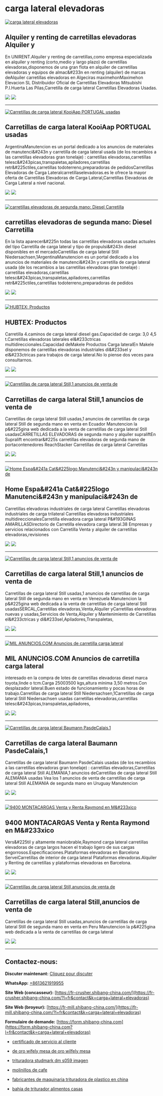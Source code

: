 # carga lateral elevadoras

<a href="https://swt.shibang-china.com/?l=fr&img&k=carga+lateral+elevadoras" target="_blank">![carga lateral elevadoras](http://static.shibang-china.com/all-800x300/1431.jpg)</a>

## Alquiler y renting de carretillas elevadoras Alquiler y
En UNIRENT.Alquiler y renting de carretillas,como empresa especializada en alquiler y renting (corto,medio y largo plazo) de carretillas elevadoras,disponemos de una gran flota en alquiler de carretillas elevadoras y equipos de almac&#233n en renting (alquiler) de marcas deAlquiler carretillas elevadoras en Algeciras maximehonMaximehon Elevacion SL Distribuidor Oficial de Carretillas Elevadoras Mitsubishi P.I.Huerta Las Pilas,Carretilla de carga lateral Carretillas Elevadoras Usadas.


<a href="https://whatsapp.shibangsoft.com/WhatsApp.php" target="_blank" title="WhatsApp">![](http://static.shibang-china.com/icon/whatsapp.png)</a> <a href="https://swt.shibang-china.com/?l=fr&icon&k=carga+lateral+elevadoras" target="_blank">![](http://static.shibang-china.com/icon/chat-fr.png)</a>

---

<a href="https://swt.shibang-china.com/?l=fr&img&k=carga+lateral+elevadoras" target="_blank">![Carretillas de carga lateral KooiAap PORTUGAL usadas](http://static.shibang-china.com/all-800x300/1100.jpg)</a>

## Carretillas de carga lateral KooiAap PORTUGAL usadas
ArgentinaManutencion es un portal dedicado a los anuncios de materiales de manutenci&#243n y carretilla de carga lateral usada (de los recambios a las carretillas elevadoras gran tonelaje) : carretillas elevadoras,carretillas telesc&#243picas,transpaletas,apiladores,carretillas retr&#225ctiles,carretillas todoterreno,preparadoras de pedidosCarretillas Elevadoras de Carga Lateralcarretillaselevadoras.es le ofrece la mayor oferta de Carretillas Elevadoras de Carga Lateral,Carretillas Elevadoras de Carga Lateral a nivel nacional.


<a href="https://whatsapp.shibangsoft.com/WhatsApp.php" target="_blank" title="WhatsApp">![](http://static.shibang-china.com/icon/whatsapp.png)</a> <a href="https://swt.shibang-china.com/?l=fr&icon&k=carga+lateral+elevadoras" target="_blank">![](http://static.shibang-china.com/icon/chat-fr.png)</a>

---

<a href="https://swt.shibang-china.com/?l=fr&img&k=carga+lateral+elevadoras" target="_blank">![carretillas elevadoras de segunda mano: Diesel Carretilla](http://static.shibang-china.com/all-800x300/1145.jpg)</a>

## carretillas elevadoras de segunda mano: Diesel Carretilla
En la lista aparecer&#225n todas las carretillas elevadoras usadas actuales del tipo Carretilla de carga lateral y tipo de propulsi&#243n diesel disponibles en el mercadoCarretillas de carga lateral Still Niedersachsen,1ArgentinaManutencion es un portal dedicado a los anuncios de materiales de manutenci&#243n y carretilla de carga lateral usada (de los recambios a las carretillas elevadoras gran tonelaje) : carretillas elevadoras,carretillas telesc&#243picas,transpaletas,apiladores,carretillas retr&#225ctiles,carretillas todoterreno,preparadoras de pedidos


<a href="https://whatsapp.shibangsoft.com/WhatsApp.php" target="_blank" title="WhatsApp">![](http://static.shibang-china.com/icon/whatsapp.png)</a> <a href="https://swt.shibang-china.com/?l=fr&icon&k=carga+lateral+elevadoras" target="_blank">![](http://static.shibang-china.com/icon/chat-fr.png)</a>

---

<a href="https://swt.shibang-china.com/?l=fr&img&k=carga+lateral+elevadoras" target="_blank">![HUBTEX: Productos](http://static.shibang-china.com/all-800x300/407.jpg)</a>

## HUBTEX: Productos
Carretilla 4.caminos de carga lateral diesel gas.Capacidad de carga: 3,0 4,5 t.Carretillas elevadoras laterales el&#233ctricas multidireccionales.Capacidad deMakele Productos Carga lateralEn Makele disponemos de carretillas elevadoras industriales di&#233sel y el&#233ctricas para trabajos de carga lateral.No lo piense dos veces para consultarnos.


<a href="https://whatsapp.shibangsoft.com/WhatsApp.php" target="_blank" title="WhatsApp">![](http://static.shibang-china.com/icon/whatsapp.png)</a> <a href="https://swt.shibang-china.com/?l=fr&icon&k=carga+lateral+elevadoras" target="_blank">![](http://static.shibang-china.com/icon/chat-fr.png)</a>

---

<a href="https://swt.shibang-china.com/?l=fr&img&k=carga+lateral+elevadoras" target="_blank">![Carretillas de carga lateral Still,1 anuncios de venta de](http://static.shibang-china.com/all-800x300/139.jpg)</a>

## Carretillas de carga lateral Still,1 anuncios de venta de
Carretillas de carga lateral Still usadas,1 anuncios de carretillas de carga lateral Still de segunda mano en venta en Ecuador Manutencion la p&#225gina web dedicada a la venta de carretillas de carga lateral Still usadasCARRETILLAS ELEVADORAS de segunda mano y alquiler supraliftEn Supralift encontrar&#225s carretillas elevadoras de segunda mano de portacontenedores ReachStacker Carretillas de carga lateral Carretillas


<a href="https://whatsapp.shibangsoft.com/WhatsApp.php" target="_blank" title="WhatsApp">![](http://static.shibang-china.com/icon/whatsapp.png)</a> <a href="https://swt.shibang-china.com/?l=fr&icon&k=carga+lateral+elevadoras" target="_blank">![](http://static.shibang-china.com/icon/chat-fr.png)</a>

---

<a href="https://swt.shibang-china.com/?l=fr&img&k=carga+lateral+elevadoras" target="_blank">![Home Espa&#241a Cat&#225logo Manutenci&#243n y manipulaci&#243n de](http://static.shibang-china.com/all-800x300/1485.jpg)</a>

## Home Espa&#241a Cat&#225logo Manutenci&#243n y manipulaci&#243n de
Carretillas elevadoras industriales de carga lateral Carretillas elevadoras industriales de carga trilateral Carretillas elevadoras industriales multidireccionalesCarretilla elevadora carga lateral P&#193GINAS AMARILLASDirectorio de Carretilla elevadora carga lateral.38 Empresas y servicios relacionados con Carretilla Venta y alquiler de carretillas elevadoras,revisiones


<a href="https://whatsapp.shibangsoft.com/WhatsApp.php" target="_blank" title="WhatsApp">![](http://static.shibang-china.com/icon/whatsapp.png)</a> <a href="https://swt.shibang-china.com/?l=fr&icon&k=carga+lateral+elevadoras" target="_blank">![](http://static.shibang-china.com/icon/chat-fr.png)</a>

---

<a href="https://swt.shibang-china.com/?l=fr&img&k=carga+lateral+elevadoras" target="_blank">![Carretillas de carga lateral Still,1 anuncios de venta de](http://static.shibang-china.com/all-800x300/393.jpg)</a>

## Carretillas de carga lateral Still,1 anuncios de venta de
Carretillas de carga lateral Still usadas,1 anuncios de carretillas de carga lateral Still de segunda mano en venta en Venezuela Manutencion la p&#225gina web dedicada a la venta de carretillas de carga lateral Still usadasSERCAL,Carretillas elevadoras,Venta,Alquiler yCarretillas elevadoras nuevas y usadas,Servicios de Venta,Alquiler y Mantenimiento de Carretillas el&#233ctricas y di&#233sel,Apiladores,Transpaletas,


<a href="https://whatsapp.shibangsoft.com/WhatsApp.php" target="_blank" title="WhatsApp">![](http://static.shibang-china.com/icon/whatsapp.png)</a> <a href="https://swt.shibang-china.com/?l=fr&icon&k=carga+lateral+elevadoras" target="_blank">![](http://static.shibang-china.com/icon/chat-fr.png)</a>

---

<a href="https://swt.shibang-china.com/?l=fr&img&k=carga+lateral+elevadoras" target="_blank">![MIL ANUNCIOS.COM Anuncios de carretilla carga lateral](http://static.shibang-china.com/all-800x300/1306.jpg)</a>

## MIL ANUNCIOS.COM Anuncios de carretilla carga lateral
interesado en la compra de lotes de carretillas elevadoras diesel marca toyota,linde o tcm.Carga 25003500 kgs,altura minima 3,50 metros.Con desplazador lateral.Buen estado de funcionamiento y pocas horas de trabajo.Carretillas de carga lateral Still Niedersachsen,1Carretillas de carga lateral Still Niedersachsen usadas carretillas elevadoras,carretillas telesc&#243picas,transpaletas,apiladores,


<a href="https://whatsapp.shibangsoft.com/WhatsApp.php" target="_blank" title="WhatsApp">![](http://static.shibang-china.com/icon/whatsapp.png)</a> <a href="https://swt.shibang-china.com/?l=fr&icon&k=carga+lateral+elevadoras" target="_blank">![](http://static.shibang-china.com/icon/chat-fr.png)</a>

---

<a href="https://swt.shibang-china.com/?l=fr&img&k=carga+lateral+elevadoras" target="_blank">![Carretillas de carga lateral Baumann PasdeCalais,1](http://static.shibang-china.com/all-800x300/16.jpg)</a>

## Carretillas de carga lateral Baumann PasdeCalais,1
Carretillas de carga lateral Baumann PasdeCalais usadas (de los recambios a las carretillas elevadoras gran tonelaje) : carretillas elevadoras,Carretillas de carga lateral Still ALEMANIA,1 anuncios deCarretillas de carga lateral Still ALEMANIA usadas Vea los 1 anuncios de venta de carretillas de carga lateral Still ALEMANIA de segunda mano en Uruguay Manutencion


<a href="https://whatsapp.shibangsoft.com/WhatsApp.php" target="_blank" title="WhatsApp">![](http://static.shibang-china.com/icon/whatsapp.png)</a> <a href="https://swt.shibang-china.com/?l=fr&icon&k=carga+lateral+elevadoras" target="_blank">![](http://static.shibang-china.com/icon/chat-fr.png)</a>

---

<a href="https://swt.shibang-china.com/?l=fr&img&k=carga+lateral+elevadoras" target="_blank">![9400 MONTACARGAS Venta y Renta Raymond en M&#233xico](http://static.shibang-china.com/all-800x300/1235.jpg)</a>

## 9400 MONTACARGAS Venta y Renta Raymond en M&#233xico
Vers&#225til y altamente maniobrable,Raymond carga lateral carretillas elevadoras de carga largos hacen el trabajo ligero de sus cargas engorrosos.Especificaciones.Plataformas elevadoras en Barcelona ServeiCarretillas de interior de carga lateral Plataformas elevadoras.Alquiler y Renting de carretillas y plataformas elevadoras en Barcelona.


<a href="https://whatsapp.shibangsoft.com/WhatsApp.php" target="_blank" title="WhatsApp">![](http://static.shibang-china.com/icon/whatsapp.png)</a> <a href="https://swt.shibang-china.com/?l=fr&icon&k=carga+lateral+elevadoras" target="_blank">![](http://static.shibang-china.com/icon/chat-fr.png)</a>

---

<a href="https://swt.shibang-china.com/?l=fr&img&k=carga+lateral+elevadoras" target="_blank">![Carretillas de carga lateral Still,anuncios de venta de](http://static.shibang-china.com/all-800x300/416.jpg)</a>

## Carretillas de carga lateral Still,anuncios de venta de
Carretillas de carga lateral Still usadas,anuncios de carretillas de carga lateral Still de segunda mano en venta en Peru Manutencion la p&#225gina web dedicada a la venta de carretillas de carga lateral

<a href="https://whatsapp.shibangsoft.com/WhatsApp.php" target="_blank" title="WhatsApp">![](http://static.shibang-china.com/icon/whatsapp.png)</a> <a href="https://swt.shibang-china.com/?l=fr&icon&k=carga+lateral+elevadoras" target="_blank">![](http://static.shibang-china.com/icon/chat-fr.png)</a>

---
## Contactez-nous:

**Discuter maintenant:** [Cliquez pour discuter](https://swt.shibang-china.com?l=fr&contact&k=carga+lateral+elevadoras)

**WhatsApp:**  [+8613621919955](https://whatsapp.shibangsoft.com/WhatsApp.php)

**Site Web (concasseur):** [https://fr-crusher.shibang-china.com/](https://fr-crusher.shibang-china.com/?l=fr&contact&k=carga+lateral+elevadoras)

**Site Web (broyeur):** [https://fr-mill.shibang-china.com/](https://fr-mill.shibang-china.com/?l=fr&contact&k=carga+lateral+elevadoras)

**Formulaire de demande:** [https://form.shibang-china.com](https://form.shibang-china.com?l=fr&contact&k=carga+lateral+elevadoras)

* [certificado de servicio al cliente](../62/certificado%20de%20servicio%20al%20cliente.md)

* [de oro wifely mesa de oro wilfely mesa](../62/de%20oro%20wifely%20mesa%20de%20oro%20wilfely%20mesa.md)

* [trituradora studmark dm s059 imagen](../62/trituradora%20studmark%20dm%20s059%20imagen.md)

* [molinillos de cafe](../62/molinillos%20de%20cafe.md)

* [fabricantes de maquinaria trituradora de plastico en china](../62/fabricantes%20de%20maquinaria%20trituradora%20de%20plastico%20en%20china.md)

* [bahia de triturador alimentos casas](../64/bahia%20de%20triturador%20alimentos%20casas.md)
